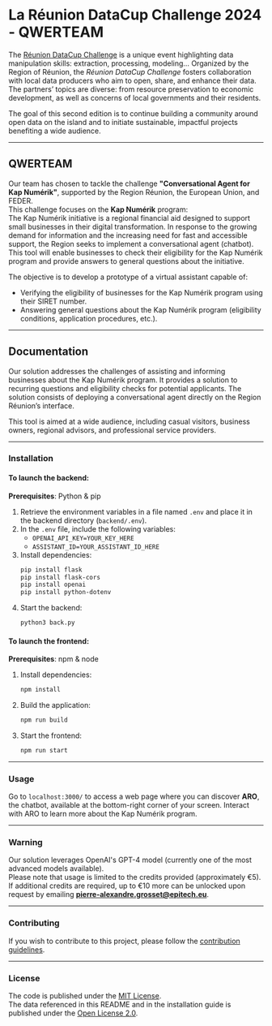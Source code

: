 # La Réunion DataCup Challenge 2024 - QWERTEAM

The [Réunion DataCup Challenge](https://data.regionreunion.com/p/page-reunion-datacup-challenge) is a unique event highlighting data manipulation skills: extraction, processing, modeling… Organized by the Region of Réunion, the *Réunion DataCup Challenge* fosters collaboration with local data producers who aim to open, share, and enhance their data. The partners’ topics are diverse: from resource preservation to economic development, as well as concerns of local governments and their residents.

The goal of this second edition is to continue building a community around open data on the island and to initiate sustainable, impactful projects benefiting a wide audience.

---

## QWERTEAM  

Our team has chosen to tackle the challenge **"Conversational Agent for Kap Numérik"**, supported by the Region Réunion, the European Union, and FEDER.  
This challenge focuses on the **Kap Numérik** program:  
The Kap Numérik initiative is a regional financial aid designed to support small businesses in their digital transformation. In response to the growing demand for information and the increasing need for fast and accessible support, the Region seeks to implement a conversational agent (chatbot). This tool will enable businesses to check their eligibility for the Kap Numérik program and provide answers to general questions about the initiative.  

The objective is to develop a prototype of a virtual assistant capable of:
- Verifying the eligibility of businesses for the Kap Numérik program using their SIRET number.
- Answering general questions about the Kap Numérik program (eligibility conditions, application procedures, etc.).

---

## **Documentation**

Our solution addresses the challenges of assisting and informing businesses about the Kap Numérik program. It provides a solution to recurring questions and eligibility checks for potential applicants. The solution consists of deploying a conversational agent directly on the Region Réunion’s interface.  

This tool is aimed at a wide audience, including casual visitors, business owners, regional advisors, and professional service providers.

---

### **Installation**

#### To launch the backend:  
**Prerequisites**: Python & pip  

1. Retrieve the environment variables in a file named `.env` and place it in the backend directory (`backend/.env`).  
2. In the `.env` file, include the following variables:  
   - `OPENAI_API_KEY=YOUR_KEY_HERE`  
   - `ASSISTANT_ID=YOUR_ASSISTANT_ID_HERE`  
3. Install dependencies:  
   ```bash
   pip install flask
   pip install flask-cors
   pip install openai
   pip install python-dotenv
   ```  
4. Start the backend:  
   ```bash
   python3 back.py
   ```  

#### To launch the frontend:  
**Prerequisites**: npm & node  

1. Install dependencies:  
   ```bash
   npm install
   ```  
2. Build the application:  
   ```bash
   npm run build
   ```  
3. Start the frontend:  
   ```bash
   npm run start
   ```  

---

### **Usage**  

Go to `localhost:3000/` to access a web page where you can discover **ARO**, the chatbot, available at the bottom-right corner of your screen. Interact with ARO to learn more about the Kap Numérik program.

---

### **Warning**  

Our solution leverages OpenAI's GPT-4 model (currently one of the most advanced models available).  
Please note that usage is limited to the credits provided (approximately €5). If additional credits are required, up to €10 more can be unlocked upon request by emailing **pierre-alexandre.grosset@epitech.eu**.  

---

### **Contributing**  

If you wish to contribute to this project, please follow the [contribution guidelines](/CONTRIBUTING.md).  

---

### **License**  

The code is published under the [MIT License](/LICENSE).  
The data referenced in this README and in the installation guide is published under the [Open License 2.0](https://www.etalab.gouv.fr/wp-content/uploads/2018/11/open-licence.pdf).  